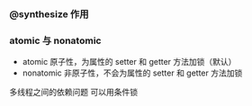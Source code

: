 ### @synthesize 作用

### atomic 与 nonatomic 

- atomic 原子性，为属性的 setter 和 getter 方法加锁（默认）
- nonatomic 非原子性，不会为属性的 setter 和 getter 方法加锁





多线程之间的依赖问题 可以用条件锁

